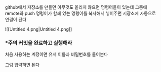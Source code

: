 github에서 저장소를 만들면 아무것도 올리지 않으면 명령어들이 있는데 그중에 remote와 push 명령어가 함께 있는 명령어를 복사해서 넣어주면 저장소에 자동으로 연결이 된다

  

![[Untitled 4.png|Untitled 4.png]]

### *주의 커밋을 완료하고 실행해라

처음 사용하는 계정이면 유저 이름과 비밀번호를 물어본다

그럼 입력하면 된다